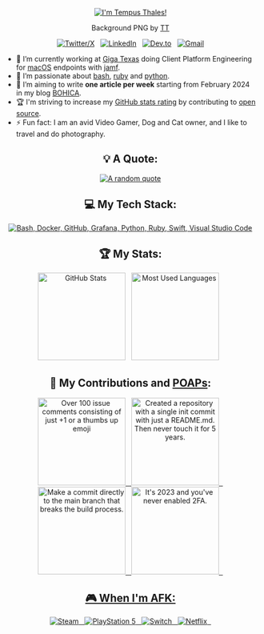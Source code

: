 <div align="center">

[![I'm Tempus Thales!](https://i.imgur.com/mu6eKXv.png)](https://github.com/tempusthales)

Background PNG by [TT](https://ko-fi.com/tempusthales)

[![Twitter/X](https://skillicons.dev/icons?i=twitter)](https://twitter.com/tempusthales) &nbsp;
[![LinkedIn](https://skillicons.dev/icons?i=linkedin)](https://www.linkedin.com/in/gilbertpalau/) &nbsp;
[![Dev.to](https://skillicons.dev/icons?i=devto)](https://dev.to/tempusthales) &nbsp;
[![Gmail](https://skillicons.dev/icons?i=gmail)](mailto:iamtempusthales@gmail.com?subject=Hello%20TT!,%20From%20Github)

</div>

- 🔭 I’m currently working at [Giga Texas](https://tesla.com/giga-texas) doing Client Platform Engineering for [macOS](https://dev.to/search?q=macOS) endpoints with [jamf](https://dev.to/search?q=jamf).
- 🌱 I’m passionate about [bash](https://dev.to/search?q=bash), [ruby](https://dev.to/search?q=ruby) and [python](https://dev.to/search?q=python).
- 📝 I’m aiming to write **one article per week** starting from February 2024 in my blog [BOHICA](https://bohica.dev).
- 🏆 I'm striving to increase my [GitHub stats rating](#🏆-my-stats) by contributing to [open source](https://opensource.com/resources/what-open-source).
- ⚡ Fun fact: I am an avid Video Gamer, Dog and Cat owner, and I like to travel and do photography.

<div align="center">

## 💡 A Quote:

[![A random quote](https://quotes-github-readme.vercel.app/api?type=horizontal&theme=dark)](https://github.com/piyushsuthar/github-readme-quotes)

## 💻 My Tech Stack:

[![Bash, Docker, GitHub, Grafana, Python, Ruby, Swift, Visual Studio Code](https://skillicons.dev/icons?i=bash,docker,github,grafana,py,ruby,swift,vscode)](https://skillicons.dev)

## 🏆 My Stats:

<p>
    <img height=175 alt="GitHub Stats" src="https://github-readme-stats.vercel.app/api?username=tempusthales&show_icons=true&count_private=true&theme=dark" />&nbsp;&nbsp;
    <img height=175 alt="Most Used Languages" src="https://github-readme-stats.vercel.app/api/top-langs/?username=kshyun28&layout=compact&theme=dark" />&nbsp;&nbsp;
</p>

## 🤝 My Contributions and [POAPs](https://www.gitpoap.io/p/0x994cca07c9f25fe84211ea61b61eab5552a32c6d):

<p>
    <a target="_blank"href="https://github.com/Flet/rejected-github-profile-achievements?tab=readme-ov-file"><img height=175 alt="Over 100 issue comments consisting of just +1 or a thumbs up emoji" src="https://github.com/Flet/rejected-github-profile-achievements/raw/main/images/plusone.png" />&nbsp;&nbsp;
    <a target="_blank"href="https://github.com/Flet/rejected-github-profile-achievements?tab=readme-ov-file"><img height=175 alt="Created a repository with a single init commit with just a README.md. Then never touch it for 5 years." src="https://github.com/Flet/rejected-github-profile-achievements/raw/main/images/procrastinator.png" />&nbsp;&nbsp;
    <a target="_blank"href="https://github.com/Flet/rejected-github-profile-achievements?tab=readme-ov-file"><img height=175 alt="Make a commit directly to the main branch that breaks the build process." src="https://github.com/Flet/rejected-github-profile-achievements/raw/main/images/monkeywrench.png" />&nbsp;&nbsp;
    <a target="_blank"href="https://github.com/Flet/rejected-github-profile-achievements?tab=readme-ov-file"><img height=175 alt="It's 2023 and you've never enabled 2FA." src="https://github.com/Flet/rejected-github-profile-achievements/raw/main/images/2fu.png" />&nbsp;&nbsp;
</p>

## 🎮 When I'm AFK:

![Steam](https://img.shields.io/badge/steam-%23000000.svg?style=for-the-badge&logo=steam&logoColor=white) &nbsp;
![PlayStation 5](https://img.shields.io/badge/Playstation%205-003791?style=for-the-badge&logo=playstation-5&logoColor=white) &nbsp;
![Switch](https://img.shields.io/badge/Switch-E60012?style=for-the-badge&logo=nintendo-switch&logoColor=white) &nbsp;
![Netflix](https://img.shields.io/badge/Netflix-E50914?style=for-the-badge&logo=netflix&logoColor=white) &nbsp;


</div>
